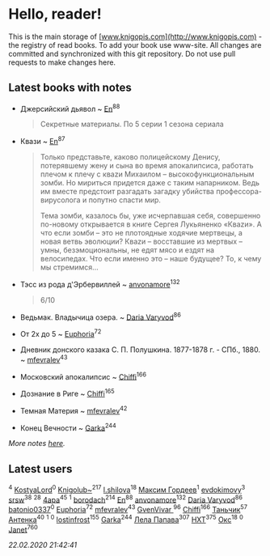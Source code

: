 # Hello, reader!
This is the main storage of [www.knigopis.com](http://www.knigopis.com) - the registry of read books.
To add your book use www-site. All changes are committed and synchronized with this git repository.
Do not use pull requests to make changes here.


## Latest books with notes
* Джерсийский дьявол ~ [En](users/333/333646551-vkontakte)<sup>88</sup>
    > Секретные материалы. По 5 серии 1 сезона сериала

* Квази ~ [En](users/333/333646551-vkontakte)<sup>87</sup>
    > Только представьте, каково полицейскому Денису, потерявшему жену и сына во время апокалипсиса, работать плечом к плечу с кваzи Михаилом – высокофункциональным зомби. Но мириться придется даже с таким напарником. Ведь им вместе предстоит разгадать загадку убийства профессора-вирусолога и попутно спасти мир.
    > 
    > Тема зомби, казалось бы, уже исчерпавшая себя, совершенно по-новому открывается в книге Сергея Лукьяненко «Кваzи». А что если зомби – это не плотоядные ходячие мертвецы, а новая ветвь эволюции? Кваzи – восставшие из мертвых – умны, безэмоциональны, не едят мясо и ездят на велосипедах. Что если именно это – наше будущее? То, к чему мы стремимся…

* Тэсс из рода д'Эрбервиллей ~ [anvonamore](users/595/5957175-vkontakte)<sup>132</sup>
    > 6/10

* Ведьмак. Владычица озера. ~ [Daria Varyvod](users/829/829893410524253-facebook)<sup>86</sup>

* От 2х до 5 ~ [Euphoria](users/106/106304994652616315178-google)<sup>72</sup>

* Дневник донского казака С. П. Полушкина. 1877-1878 г. - СПб., 1880. ~ [mfevralev](users/140/140966150-vkontakte)<sup>43</sup>

* Московский апокалипсис ~ [Chiffi](users/105/105831994080785626680-google)<sup>166</sup>

* Дознание в Риге ~ [Chiffi](users/105/105831994080785626680-google)<sup>165</sup>

* Темная Материя ~ [mfevralev](users/140/140966150-vkontakte)<sup>42</sup>

* Конец Вечности ~ [Garka](users/115/115753719718250012620-google)<sup>244</sup>


_More notes [here](latest_books_with_notes.md)._


## Latest users
[](users/153/1537586159620888-facebook)<sup>4</sup> 
[KostyaLord](users/681/681078792716921-facebook)<sup>0</sup> 
[Knigolub~](users/111/111878597279669641685-google)<sup>217</sup> 
[l.shilova](users/101/10123344-vkontakte)<sup>18</sup> 
[Максим Гордеев](users/470/4705914-vkontakte)<sup>1</sup> 
[evdokimovy](users/893/8933046-vkontakte)<sup>3</sup> 
[srsw](users/200/20087139-yandex)<sup>38</sup> 
[](users/270/270444099499-odnoklassniki)<sup>28</sup> 
[4apa](users/117/117392596378069249667-google)<sup>45</sup> 
[](users/842/8423922445190342448-mailru)<sup>1</sup> 
[borodach](users/157/15706320-vkontakte)<sup>214</sup> 
[En](users/333/333646551-vkontakte)<sup>88</sup> 
[anvonamore](users/595/5957175-vkontakte)<sup>132</sup> 
[Daria Varyvod](users/829/829893410524253-facebook)<sup>86</sup> 
[batonio0337](users/112/112082930542376179829-google)<sup>0</sup> 
[Euphoria](users/106/106304994652616315178-google)<sup>72</sup> 
[mfevralev](users/140/140966150-vkontakte)<sup>43</sup> 
[GvenVivar ](users/158/158266434925901-facebook)<sup>96</sup> 
[Chiffi](users/105/105831994080785626680-google)<sup>166</sup> 
[Таньчик](users/209/2096581563762610-facebook)<sup>57</sup> 
[Антенка](users/118/118158645037334943900-google)<sup>40</sup> 
[](users/104/104950233638594044334-google)<sup>1</sup> 
[](users/104/104950233638594044334-googleplus)<sup>0</sup> 
[lostinfrost](users/217/217891524-vkontakte)<sup>155</sup> 
[Garka](users/115/115753719718250012620-google)<sup>244</sup> 
[Лела Папава](users/761/76187635-vkontakte)<sup>307</sup> 
[HXT](users/100/100002563462782-facebook)<sup>375</sup> 
[Окс](users/102/102536471289425216982-google)<sup>18</sup> 
[](users/133/1333089180107181-facebook)<sup>0</sup> 
[Janet](users/108/108113656204404967440-google)<sup>760</sup> 


_22.02.2020 21:42:41_
